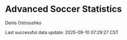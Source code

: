 # Advanced Soccer Statistics
Denis Ostroushko

<!-- gfm -->

Last successful data update: 2025-09-10 07:29:27 CST
